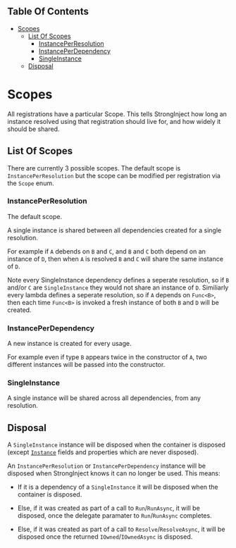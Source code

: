 <!-- START doctoc generated TOC please keep comment here to allow auto update -->
<!-- DON'T EDIT THIS SECTION, INSTEAD RE-RUN doctoc TO UPDATE -->
## Table Of Contents

- [Scopes](#scopes)
  - [List Of Scopes](#list-of-scopes)
    - [InstancePerResolution](#instanceperresolution)
    - [InstancePerDependency](#instanceperdependency)
    - [SingleInstance](#singleinstance)
  - [Disposal](#disposal)

<!-- END doctoc generated TOC please keep comment here to allow auto update -->

# Scopes

All registrations have a particular Scope. This tells StrongInject how long an instance resolved using that registration should live for, and how widely it should be shared.

## List Of Scopes

There are currently 3 possible scopes. The default scope is `InstancePerResolution` but the scope can be modified per registration via the `Scope` enum.

### InstancePerResolution

The default scope.

A single instance is shared between all dependencies created for a single resolution.

For example if `A` debends on `B` and `C`, and `B` and `C` both depend on an instance of `D`, then when `A` is resolved `B` and `C` will share the same instance of `D`.

Note every SingleInstance dependency defines a seperate resolution, so if `B` and/or `C` are `SingleInstance` they would not share an instance of `D`. Similiarly every lambda defines a seperate resolution, so if `A` depends on `Func<B>`, then each time `Func<B>` is invoked a fresh instance of both `B` and `D` will be created.

### InstancePerDependency

A new instance is created for every usage.

For example even if type `B` appears twice in the constructor of `A`, two different instances will be passed into the constructor.

### SingleInstance

A single instance will be shared across all dependencies, from any resolution.

## Disposal

A `SingleInstance` instance will be disposed when the container is disposed (except [`Instance`](https://github.com/YairHalberstadt/stronginject/wiki/InstanceRegistration) fields and properties which are never disposed).

An `InstancePerResolution` or `InstancePerDependency` instance will be disposed when StrongInject knows it can no longer be used. This means:

- If it is a dependency of a `SingleInstance` it will be disposed when the container is disposed.

- Else, if it was created as part of a call to `Run`/`RunAsync`, it will be disposed, once the delegate paramater to `Run`/`RunAsync` completes.

- Else, if it was created as part of a call to `Resolve`/`ResolveAsync`, it will be disposed once the returned `IOwned`/`IOwnedAsync` is disposed.

